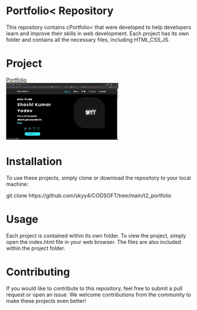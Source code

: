 # Portfolio< Repository
This repository contains cPortfolio< that were developed to help developers learn and improve their skills in web development. Each project has its own folder and contains all the necessary files, including HTML,CSS,JS.

# Project
<a href="https://csp2skyy4.netlify.app/">Portfolio</a>
<br>
![alt text](portfolio.gif)


# Installation
To use these projects, simply clone or download the repository to your local machine:
<p>git clone https://github.com/skyy4/CODSOFT/tree/main/t2_portfolio</p>
  
# Usage
Each project is contained within its own folder. To view the project, simply open the index.html file in your web browser. The files are also included within the project folder.
# Contributing
If you would like to contribute to this repository, feel free to submit a pull request or open an issue. We welcome contributions from the community to make these projects even better! 